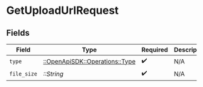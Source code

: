 # GetUploadUrlRequest


## Fields

| Field                                                             | Type                                                              | Required                                                          | Description                                                       |
| ----------------------------------------------------------------- | ----------------------------------------------------------------- | ----------------------------------------------------------------- | ----------------------------------------------------------------- |
| `type`                                                            | [::OpenApiSDK::Operations::Type](../../models/operations/type.md) | :heavy_check_mark:                                                | N/A                                                               |
| `file_size`                                                       | *::String*                                                        | :heavy_check_mark:                                                | N/A                                                               |